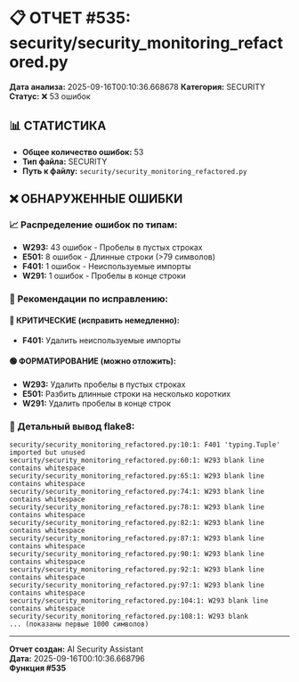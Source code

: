 # 📋 ОТЧЕТ #535: security/security_monitoring_refactored.py

**Дата анализа:** 2025-09-16T00:10:36.668678
**Категория:** SECURITY
**Статус:** ❌ 53 ошибок

## 📊 СТАТИСТИКА

- **Общее количество ошибок:** 53
- **Тип файла:** SECURITY
- **Путь к файлу:** `security/security_monitoring_refactored.py`

## ❌ ОБНАРУЖЕННЫЕ ОШИБКИ

### 📈 Распределение ошибок по типам:

- **W293:** 43 ошибок - Пробелы в пустых строках
- **E501:** 8 ошибок - Длинные строки (>79 символов)
- **F401:** 1 ошибок - Неиспользуемые импорты
- **W291:** 1 ошибок - Пробелы в конце строки

### 🎯 Рекомендации по исправлению:

#### 🔴 КРИТИЧЕСКИЕ (исправить немедленно):
- **F401:** Удалить неиспользуемые импорты

#### 🟢 ФОРМАТИРОВАНИЕ (можно отложить):
- **W293:** Удалить пробелы в пустых строках
- **E501:** Разбить длинные строки на несколько коротких
- **W291:** Удалить пробелы в конце строк

### 📝 Детальный вывод flake8:

```
security/security_monitoring_refactored.py:10:1: F401 'typing.Tuple' imported but unused
security/security_monitoring_refactored.py:60:1: W293 blank line contains whitespace
security/security_monitoring_refactored.py:65:1: W293 blank line contains whitespace
security/security_monitoring_refactored.py:74:1: W293 blank line contains whitespace
security/security_monitoring_refactored.py:78:1: W293 blank line contains whitespace
security/security_monitoring_refactored.py:82:1: W293 blank line contains whitespace
security/security_monitoring_refactored.py:87:1: W293 blank line contains whitespace
security/security_monitoring_refactored.py:90:1: W293 blank line contains whitespace
security/security_monitoring_refactored.py:92:1: W293 blank line contains whitespace
security/security_monitoring_refactored.py:97:1: W293 blank line contains whitespace
security/security_monitoring_refactored.py:104:1: W293 blank line contains whitespace
security/security_monitoring_refactored.py:108:1: W293 blank
... (показаны первые 1000 символов)
```

---
**Отчет создан:** AI Security Assistant  
**Дата:** 2025-09-16T00:10:36.668796  
**Функция #535**
